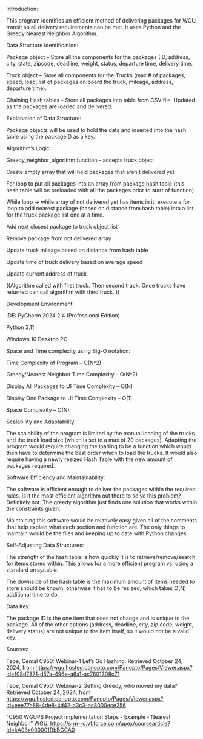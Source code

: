 Introduction:

This program identifies an efficient method of delivering packages for WGU transit so all delivery requirements can be met. It uses Python and the Greedy Nearest Neighbor Algorithm.



Data Structure Identification:

Package object – Store all the components for the packages (ID, address, city, state, zipcode, deadline, weight, status, departure time, delivery time.

Truck object – Store all components for the Trucks (max # of packages, speed, load, list of packages on board the truck, mileage, address, departure time).

Chaining Hash tables – Store all packages into table from CSV file. Updated as the packages are loaded and delivered.


Explanation of Data Structure:

Package objects will be used to hold the data and inserted into the hash table using the packageID as a key. 


Algorithm’s Logic:

Greedy_neighbor_algorithm function – accepts truck object

Create empty array that will hold packages that aren’t delivered yet
 
For loop to put all packages into an array from package hash table (this hash table will be preloaded with all the packages prior to start of function)

While loop -> while array of not delivered yet has items in it, execute a for loop to add nearest package (based on distance from hash table) into a list for the truck package list one at a time. 

Add next closest package to truck object list

Remove package from not delivered array

Update truck mileage based on distance from hash table

Update time of truck delivery based on average speed 

Update current address of truck

((Algorithm called with first truck. Then second truck. Once trucks have returned can call algorithm with third truck. ))


Development Environment:

IDE: PyCharm 2024.2.4 (Professional Edition)

Python 3.11 

Windows 10 Desktop PC 

Space and Time complexity using Big-O notation:

Time Complexity of Program – O(N^2) 

Greedy/Nearest Neighbor Time Complexity – O(N^2)

Display All Packages to UI Time Complexity – O(N)

Display One Package to UI Time Complexity – O(1)

Space Complexity – O(N)


Scalability and Adaptability:

The scalability of the program is limited by the manual loading of the trucks and the truck load size (which is set to a max of 20 packages). Adapting the program would require changing the loading to be a function which would then have to determine the best order which to load the trucks. It would also require having a newly resized Hash Table with the new amount of packages required.


Software Efficiency and Maintainability: 

The software is efficient enough to deliver the packages within the required rules. Is it the most efficient algorithm out there to solve this problem? Definitely not. The greedy algorithm just finds one solution that works within the constraints given.

Maintaining this software would be relatively easy given all of the comments that help explain what each section and function are. The only things to maintain would be the files and keeping up to date with Python changes.


Self-Adjusting Data Structures:

The strength of the hash table is how quickly it is to retrieve/remove/search for items stored within. This allows for a more efficient program vs. using a standard array/table.

The downside of the hash table is the maximum amount of items needed to store should be known, otherwise it has to be resized, which takes O(N) additional time to do.


Data Key:

The package ID is the one item that does not change and is unique to the package. All of the other options (address, deadline, city, zip code, weight, delivery status) are not unique to the item itself, so it would not be a valid key.


Sources:

Tepe, Cemal C950: Webinar-1 Let’s Go Hashing.
	Retrieved October 24, 2024, from
https://wgu.hosted.panopto.com/Panopto/Pages/Viewer.aspx?id=f08d7871-d57a-496e-a6a1-ac7601308c71

Tepe, Cemal C950: Webinar-2 Getting Greedy, who moved my data?
	Retrieved October 24, 2024, from
https://wgu.hosted.panopto.com/Panopto/Pages/Viewer.aspx?id=eee77a88-4de8-4d42-a3c3-ac8000ece256

“C950 WGUPS Project Implementation Steps - Example - Nearest Neighbor.” WGU. https://srm--c.vf.force.com/apex/coursearticle?Id=kA03x000001DbBGCA0 
